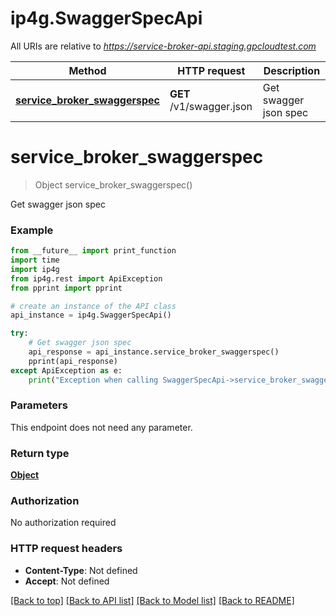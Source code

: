 # ip4g.SwaggerSpecApi

All URIs are relative to *https://service-broker-api.staging.gpcloudtest.com*

Method | HTTP request | Description
------------- | ------------- | -------------
[**service_broker_swaggerspec**](SwaggerSpecApi.md#service_broker_swaggerspec) | **GET** /v1/swagger.json | Get swagger json spec


# **service_broker_swaggerspec**
> Object service_broker_swaggerspec()

Get swagger json spec

### Example
```python
from __future__ import print_function
import time
import ip4g
from ip4g.rest import ApiException
from pprint import pprint

# create an instance of the API class
api_instance = ip4g.SwaggerSpecApi()

try:
    # Get swagger json spec
    api_response = api_instance.service_broker_swaggerspec()
    pprint(api_response)
except ApiException as e:
    print("Exception when calling SwaggerSpecApi->service_broker_swaggerspec: %s\n" % e)
```

### Parameters
This endpoint does not need any parameter.

### Return type

[**Object**](Object.md)

### Authorization

No authorization required

### HTTP request headers

 - **Content-Type**: Not defined
 - **Accept**: Not defined

[[Back to top]](#) [[Back to API list]](../README.md#documentation-for-api-endpoints) [[Back to Model list]](../README.md#documentation-for-models) [[Back to README]](../README.md)

